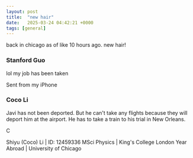 ```yaml
---
layout: post
title:  "new hair"
date:   2025-03-24 04:42:21 +0000
tags: [general]
---
```

back in chicago as of like 10 hours ago. new hair!

### Stanford Guo
lol my job has been taken

Sent from my iPhone
### Coco Li
Javi has not been deported. But he can't take any flights because they will deport him at the airport. He has to take a train to his trial in New Orleans.

C

Shiyu (Coco) Li | ID: 12459336
MSci Physics |  King's College London
Year Abroad | University of Chicago